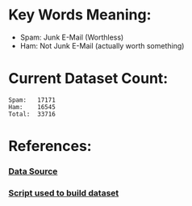 # Key Words Meaning:
- Spam: Junk E-Mail (Worthless)
- Ham: Not Junk E-Mail (actually worth something)

# Current Dataset Count:
```
Spam:   17171
Ham:    16545
Total:  33716
```

# References:

### [Data Source](https://www2.aueb.gr/users/ion/data/enron-spam/)

### [Script used to build dataset](https://github.com/MWiechmann/enron_spam_data/blob/master/build_data_file.py)